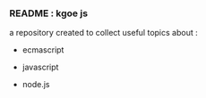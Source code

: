 ### README : kgoe js
a repository created to collect useful topics about :

- ecmascript

- javascript

- node.js